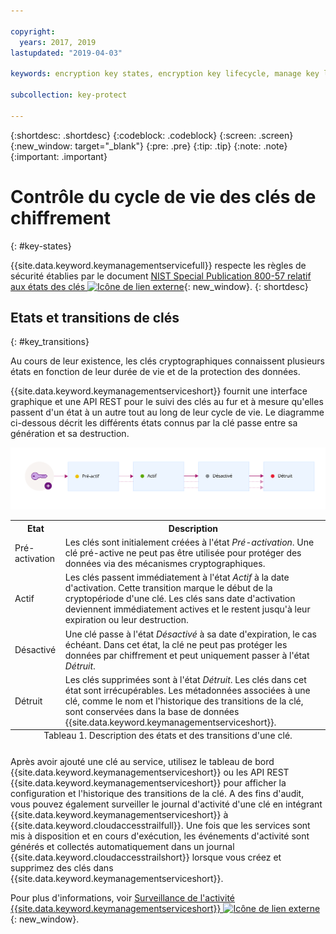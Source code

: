 ```yaml
---

copyright:
  years: 2017, 2019
lastupdated: "2019-04-03"

keywords: encryption key states, encryption key lifecycle, manage key lifecycle

subcollection: key-protect

---
```


{:shortdesc: .shortdesc}
{:codeblock: .codeblock}
{:screen: .screen}
{:new_window: target="_blank"}
{:pre: .pre}
{:tip: .tip}
{:note: .note}
{:important: .important}

# Contrôle du cycle de vie des clés de chiffrement
{: #key-states}

{{site.data.keyword.keymanagementservicefull}} respecte les règles de sécurité établies par le document [NIST Special Publication 800-57 relatif aux états des clés ![Icône de lien externe](../../../icons/launch-glyph.svg "Icône de lien externe")](https://www.nist.gov/publications/recommendation-key-management-part-1-general-0){: new_window}.
{: shortdesc}

## Etats et transitions de clés
{: #key_transitions}

Au cours de leur existence, les clés cryptographiques connaissent plusieurs états en fonction de leur durée de vie et de la protection des données. 

{{site.data.keyword.keymanagementserviceshort}} fournit une interface graphique et une API REST pour le suivi des clés au fur et à mesure qu'elles passent d'un état à un autre tout au long de leur cycle de vie. Le diagramme ci-dessous décrit les différents états connus par la clé passe entre sa génération et sa destruction.

![Ce diagramme présente les mêmes composants que ceux décrits dans le tableau de définitions ci-dessous.](../images/key-states_min.svg)

<table>
  <tr>
    <th>Etat</th>
    <th>Description</th>
  </tr>
  <tr>
    <td>Pré-activation</td>
    <td>Les clés sont initialement créées à l'état <i>Pré-activation</i>. Une clé pré-active ne peut pas être utilisée pour protéger des données via des mécanismes cryptographiques.</td>
  </tr>
  <tr>
    <td>Actif</td>
    <td>Les clés passent immédiatement à l'état <i>Actif</i> à la date d'activation. Cette transition marque le début de la cryptopériode d'une clé. Les clés sans date d'activation deviennent immédiatement actives et le restent jusqu'à leur expiration ou leur destruction.</td>
  </tr>
  <tr>
    <td>Désactivé</td>
    <td>Une clé passe à l'état <i>Désactivé</i> à sa date d'expiration, le cas échéant. Dans cet état, la clé ne peut pas protéger les données par chiffrement et peut uniquement passer à l'état <i>Détruit</i>.</td>
  </tr>
  <tr>
    <td>Détruit</td>
    <td>Les clés supprimées sont à l'état <i>Détruit</i>. Les clés dans cet état sont irrécupérables. Les métadonnées associées à une clé, comme le nom et l'historique des transitions de la clé, sont conservées dans la base de données {{site.data.keyword.keymanagementserviceshort}}. </td>
  </tr>
  <caption style="caption-side:bottom;">Tableau 1. Description des états et des transitions d'une clé.</caption>
</table>

Après avoir ajouté une clé au service, utilisez le tableau de bord {{site.data.keyword.keymanagementserviceshort}} ou les API REST {{site.data.keyword.keymanagementserviceshort}} pour afficher la configuration et l'historique des transitions de la clé. A des fins d'audit, vous pouvez également surveiller le journal d'activité d'une clé en intégrant {{site.data.keyword.keymanagementserviceshort}} à {{site.data.keyword.cloudaccesstrailfull}}. Une fois que les services sont mis à disposition et en cours d'exécution, les événements d'activité sont générés et collectés automatiquement dans un journal {{site.data.keyword.cloudaccesstrailshort}} lorsque vous créez et supprimez des clés dans {{site.data.keyword.keymanagementserviceshort}}. 

Pour plus d'informations, voir [Surveillance de l'activité {{site.data.keyword.keymanagementserviceshort}} ![Icône de lien externe](../../../icons/launch-glyph.svg "Icône de lien externe")](/docs/services/cloud-activity-tracker?topic=cloud-activity-tracker-kp){: new_window}.
